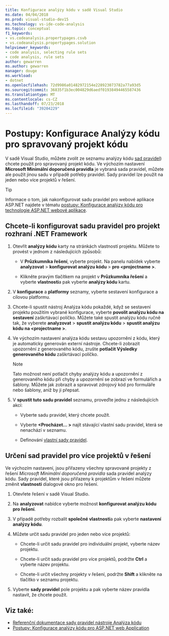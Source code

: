 ```yaml
---
title: Konfigurace analýzy kódu v sadě Visual Studio
ms.date: 04/04/2018
ms.prod: visual-studio-dev15
ms.technology: vs-ide-code-analysis
ms.topic: conceptual
f1_keywords:
- vs.codeanalysis.propertypages.csvb
- vs.codeanalysis.propertypages.solution
helpviewer_keywords:
- code analysis, selecting rule sets
- code analysis, rule sets
author: gewarren
ms.author: gewarren
manager: douge
ms.workload:
- dotnet
ms.openlocfilehash: 72d9986a01482972154e228923073782a77a93d5
ms.sourcegitcommit: 36835f1b3ec004829d6aedf01938494465587436
ms.translationtype: MT
ms.contentlocale: cs-CZ
ms.lasthandoff: 07/23/2018
ms.locfileid: "39204229"
---
```

# <a name="how-to-configure-code-analysis-for-a-managed-code-project"></a>Postupy: Konfigurace Analýzy kódu pro spravovaný projekt kódu

V sadě Visual Studio, můžete zvolit ze seznamu analýzy kódu [sad pravidel](../code-quality/rule-set-reference.md)) chcete použít pro spravovaný projekt kódu. Ve výchozím nastavení **Microsoft Minimální doporučená pravidla** je vybraná sada pravidel, můžete ale použít jinou sadu v případě potřeby pravidel. Sady pravidel lze použít na jeden nebo více projektů v řešení.

> [!TIP]
> Informace o tom, jak nakonfigurovat sadu pravidel pro webové aplikace ASP.NET najdete v tématu [postupy: Konfigurace analýzy kódu pro technologie ASP.NET webové aplikace](../code-quality/how-to-configure-code-analysis-for-an-aspnet-web-application.md).

## <a name="to-configure-a-rule-set-for-a-net-framework-project"></a>Chcete-li konfigurovat sadu pravidel pro projekt rozhraní .NET Framework

1. Otevřít **analýzy kódu** karty na stránkách vlastností projektu. Můžete to provést v jednom z následujících způsobů:

   - V **Průzkumníka řešení**, vyberte projekt. Na panelu nabídek vyberte **analyzovat** > **konfigurovat analýzu kódu** > **pro \<projectname >**.

   - Klikněte pravým tlačítkem na projekt v **Průzkumníka řešení** a vyberte **vlastnosti**a pak vyberte **analýzy kódu** kartu.

1. V **konfigurace** a **platformy** seznamy, vyberte sestavení konfigurace a cílovou platformu.

1. Chcete-li spustit nástroj Analýza kódu pokaždé, když se sestavení projektu použitím vybrané konfigurace, vyberte **povolit analýzu kódu na sestavení** zaškrtávací políčko. Můžete také spustit analýzu kódu ručně tak, že vyberete **analyzovat** > **spustit analýzu kódu** > **spustit analýzu kódu na \<projectname >**.

1. Ve výchozím nastavení analýza kódu sestavu upozornění z kódu, který je automaticky generován externí nástroje. Chcete-li zobrazit upozornění z generovaného kódu, zrušte **potlačit Výsledky generovaného kódu** zaškrtávací políčko.

    > [!NOTE]
    > Tato možnost není potlačit chyby analýzy kódu a upozornění z generovaného kódu při chyby a upozornění se zobrazí ve formulářích a šablony. Můžete jak zobrazit a spravovat zdrojový kód pro formuláře nebo šablony, aniž by ji přepsat.

1. V **spustit tuto sadu pravidel** seznamu, proveďte jednu z následujících akcí:

    - Vyberte sadu pravidel, který chcete použít.

    - Vyberte  **\<Procházet... >** najít stávající vlastní sadu pravidel, která se nenachází v seznamu.

    - Definování [vlastní sady pravidel](../code-quality/how-to-create-a-custom-rule-set.md).

## <a name="specify-rule-sets-for-multiple-projects-in-a-solution"></a>Určení sad pravidel pro více projektů v řešení

Ve výchozím nastavení, jsou přiřazeny všechny spravované projekty z řešení *Microsoft Minimální doporučená pravidla* sada pravidel analýzy kódu. Sady pravidel, které jsou přiřazeny k projektům v řešení můžete změnit **vlastnosti** dialogové okno pro řešení.

1. Otevřete řešení v sadě Visual Studio.

2. Na **analyzovat** nabídce vyberte možnost **konfigurovat analýzu kódu pro řešení**.

3. V případě potřeby rozbalit **společné vlastnosti**a pak vyberte **nastavení analýzy kódu**.

4. Můžete určit sadu pravidel pro jeden nebo více projektů:

    - Chcete-li určit sadu pravidel pro individuální projekt, vyberte název projektu.

    - Chcete-li určit sadu pravidel pro více projektů, podržte **Ctrl** a vyberte název projektu.

    - Chcete-li určit všechny projekty v řešení, podržte **Shift** a klikněte na tlačítko v seznamu projektu.

5. Vyberte **sady pravidel** pole projektu a pak vyberte název pravidla nastavit, že chcete použít.

## <a name="see-also"></a>Viz také:

- [Referenční dokumentace sady pravidel nástroje Analýza kódu](../code-quality/rule-set-reference.md)
- [Postupy: Konfigurace analýzy kódu pro ASP.NET web Application](../code-quality/how-to-configure-code-analysis-for-an-aspnet-web-application.md)